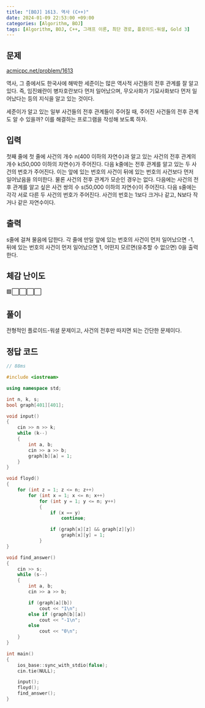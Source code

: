 ```yaml
---
title: "[BOJ] 1613. 역사 (C++)"
date: 2024-01-09 22:53:00 +09:00
categories: [Algorithm, BOJ]
tags: [Algorithm, BOJ, C++, 그래프 이론, 최단 경로, 플로이드-워셜, Gold 3]
---
```

## **문제**
[acmicpc.net/problem/1613](https://www.acmicpc.net/problem/1613)
<br>

역사, 그 중에서도 한국사에 해박한 세준이는 많은 역사적 사건들의 전후 관계를 잘 알고 있다. 즉, 임진왜란이 병자호란보다 먼저 일어났으며, 무오사화가 기묘사화보다 먼저 일어났다는 등의 지식을 알고 있는 것이다.

세준이가 알고 있는 일부 사건들의 전후 관계들이 주어질 때, 주어진 사건들의 전후 관계도 알 수 있을까? 이를 해결하는 프로그램을 작성해 보도록 하자.
<br>

## **입력**
첫째 줄에 첫 줄에 사건의 개수 n(400 이하의 자연수)과 알고 있는 사건의 전후 관계의 개수 k(50,000 이하의 자연수)가 주어진다. 다음 k줄에는 전후 관계를 알고 있는 두 사건의 번호가 주어진다. 이는 앞에 있는 번호의 사건이 뒤에 있는 번호의 사건보다 먼저 일어났음을 의미한다. 물론 사건의 전후 관계가 모순인 경우는 없다. 다음에는 사건의 전후 관계를 알고 싶은 사건 쌍의 수 s(50,000 이하의 자연수)이 주어진다. 다음 s줄에는 각각 서로 다른 두 사건의 번호가 주어진다. 사건의 번호는 1보다 크거나 같고, N보다 작거나 같은 자연수이다.
<br>

## **출력**
s줄에 걸쳐 물음에 답한다. 각 줄에 만일 앞에 있는 번호의 사건이 먼저 일어났으면 -1, 뒤에 있는 번호의 사건이 먼저 일어났으면 1, 어떤지 모르면(유추할 수 없으면) 0을 출력한다.
<br>

## **체감 난이도**
🟩⬜⬜⬜⬜
<br>

## **풀이**
전형적인 플로이드-워셜 문제이고, 사건의 전후만 따지면 되는 간단한 문제이다.
<br>

## **정답 코드**
```c++
// 88ms

#include <iostream>

using namespace std;

int n, k, s;
bool graph[401][401];

void input()
{
    cin >> n >> k;
    while (k--)
    {
        int a, b;
        cin >> a >> b;
        graph[b][a] = 1;
    }
}

void floyd()
{
    for (int z = 1; z <= n; z++)
        for (int x = 1; x <= n; x++)
            for (int y = 1; y <= n; y++)
            {
                if (x == y)
                    continue;

                if (graph[x][z] && graph[z][y])
                    graph[x][y] = 1;
            }
}

void find_answer()
{
    cin >> s;
    while (s--)
    {
        int a, b;
        cin >> a >> b;

        if (graph[a][b])
            cout << "1\n";
        else if (graph[b][a])
            cout << "-1\n";
        else
            cout << "0\n";
    }
}

int main()
{
    ios_base::sync_with_stdio(false);
    cin.tie(NULL);

    input();
    floyd();
    find_answer();
}
```
